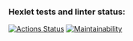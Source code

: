 ### Hexlet tests and linter status:
[![Actions Status](https://github.com/DmitryKr2021/frontend-project-11/workflows/hexlet-check/badge.svg)](https://github.com/DmitryKr2021/frontend-project-11/actions)
[![Maintainability](https://api.codeclimate.com/v1/badges/eafd11818fd3b17c1ab7/maintainability)](https://codeclimate.com/github/DmitryKr2021/frontend-project-11/maintainability)